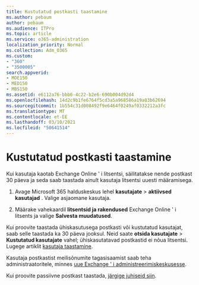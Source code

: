 ```yaml
---
title: Kustutatud postkasti taastamine
ms.author: pebaum
author: pebaum
ms.audience: ITPro
ms.topic: article
ms.service: o365-administration
localization_priority: Normal
ms.collection: Adm_O365
ms.custom:
- "360"
- "3500005"
search.appverid:
- MOE150
- MED150
- MBS150
ms.assetid: e6112a76-bbb6-4c22-b2e6-690b004d92d4
ms.openlocfilehash: 14d2c9b1fe6764f5cd3a5a968586a19a03b62694
ms.sourcegitcommit: 1b554c31d008492f9e6464f0249af0332212a3fc
ms.translationtype: MT
ms.contentlocale: et-EE
ms.lasthandoff: 03/10/2021
ms.locfileid: "50641514"
---
```

# <a name="restore-a-deleted-mailbox"></a>Kustutatud postkasti taastamine

Kui kasutaja kaotab Exchange Online ' i litsentsi, säilitatakse nende postkast 30 päeva ja seda saab taastada ainult kasutaja litsentsi uuesti määramisega.
  
1. Avage Microsoft 365 halduskeskus lehel **kasutajate** \> **aktiivsed kasutajad** . Valige asjaomane kasutaja.

2. Määrake vahekaardil **litsentsid ja rakendused** Exchange Online ' i litsents ja valige **Salvesta muudatused**.

Kui proovite taastada ühiskasutusega postkasti või kustutatud kasutajat, saab selle taastada ka 30 päeva jooksul. Neid saate **otsida kasutajate** \> **Kustutatud kasutajate** vahel; ühiskasutatavad postkastid ei nõua litsentsi. Lugege artiklit [kasutaja taastamine](https://docs.microsoft.com/microsoft-365/admin/add-users/restore-user).

Kasutaja postkastist meilisõnumite tagasisaamist saab teha administraatoritele, minnes [uue Exchange ' i administreerimiskeskusesse](https://techcommunity.microsoft.com/t5/exchange-team-blog/a-new-recoverableitems-experience-comes-to-exchange-online/ba-p/1505353).

Kui proovite passiivne postkast taastada, [järgige juhiseid siin](https://docs.microsoft.com/microsoft-365/compliance/recover-an-inactive-mailbox).
  
